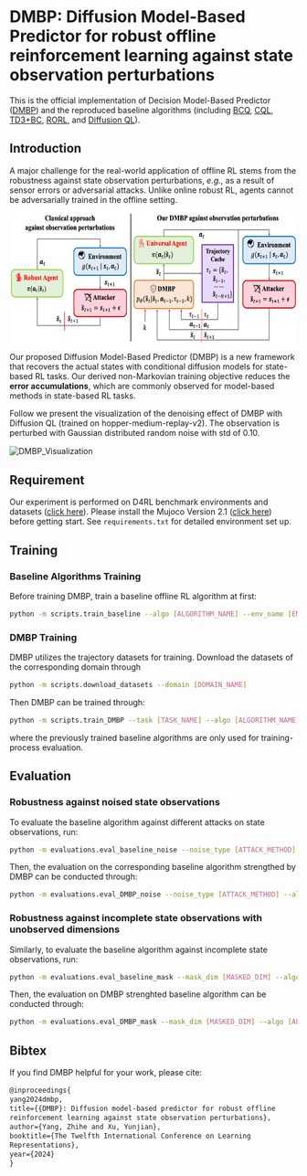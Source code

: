 # DMBP: Diffusion Model-Based Predictor for robust offline reinforcement learning against  state observation perturbations
This is the official implementation of Decision Model-Based Predictor ([DMBP](https://openreview.net/pdf?id=ZULjcYLWKe)) and the reproduced baseline algorithms (including [BCQ](https://arxiv.org/abs/1812.02900), [CQL](https://proceedings.neurips.cc/paper/2020/hash/0d2b2061826a5df3221116a5085a6052-Abstract.html), [TD3+BC](https://proceedings.neurips.cc/paper/2021/hash/a8166da05c5a094f7dc03724b41886e5-Abstract.html), [RORL](https://arxiv.org/abs/2206.02829), and [Diffusion QL](https://arxiv.org/abs/2208.06193)).

## Introduction

A major challenge for the real-world application of offline RL stems from the robustness against state observation perturbations, *e.g.*, as a result of sensor errors or adversarial attacks. Unlike online robust RL, agents cannot be adversarially trained in the offline setting.

<div style="text-align: center;">
<img src="present/intro.png" width = "600" height= "230" align=center >
</div>

Our proposed Diffusion Model-Based Predictor (DMBP) is a new framework that recovers the actual states with conditional diffusion models for state-based RL tasks. Our derived non-Markovian training objective reduces the **error accumulations**, which are commonly observed for model-based methods in state-based RL tasks.

Follow we present the visualization of the denoising effect of DMBP with Diffusion QL (trained on hopper-medium-replay-v2). The observation is perturbed with Gaussian distributed random noise with std of 0.10.

 <img src="present/Hopper_medium_replay.gif" width = "700" height = "700" alt="DMBP_Visualization" align=center />  


## Requirement
Our experiment is performed on D4RL benchmark environments and datasets ([click here](https://sites.google.com/view/d4rl-anonymous/)).
Please install the Mujoco Version 2.1 
([click here](https://github.com/deepmind/mujoco/releases)) before getting start. See `requirements.txt` for detailed environment set up.  

## Training
### Baseline Algorithms Training
Before training DMBP, train a baseline offline RL algorithm at first:
```bash
python -m scripts.train_baseline --algo [ALGORITHM_NAME] --env_name [ENV_NAME] --dataset [DATASET_NAME]
```
### DMBP Training
DMBP utilizes the trajectory datasets for training. Download the datasets of the corresponding domain through
```bash
python -m scripts.download_datasets --domain [DOMAIN_NAME]
```
Then DMBP can be trained through:
```bash
python -m scripts.train_DMBP --task [TASK_NAME] --algo [ALGORITHM_NAME] --env_name [ENV_NAME] --dataset [DATASET_NAME]
```
where the previously trained baseline algorithms are only used for training-process evaluation.

## Evaluation
### Robustness against noised state observations
To evaluate the baseline algorithm against different attacks on state observations, run:
```bash
python -m evaluations.eval_baseline_noise --noise_type [ATTACK_METHOD] --algo [ALGORITHM_NAME] --env_name [ENV_NAME] --dataset [DATASET_NAME]
```
Then, the evaluation on the corresponding baseline algorithm strengthed by DMBP can be conducted through:
```bash
python -m evaluations.eval_DMBP_noise --noise_type [ATTACK_METHOD] --algo [ALGORITHM_NAME] --env_name [ENV_NAME] --dataset [DATASET_NAME]
```
### Robustness against incomplete state observations with unobserved dimensions
Similarly, to evaluate the baseline algorithm against incomplete state observations, run:
```bash
python -m evaluations.eval_baseline_mask --mask_dim [MASKED_DIM] --algo [ALGORITHM_NAME] --env_name [ENV_NAME] --dataset [DATASET_NAME]
```
Then, the evaluation on DMBP strenghted baseline algorithm can be conducted through:
```bash
python -m evaluations.eval_DMBP_mask --mask_dim [MASKED_DIM] --algo [ALGORITHM_NAME] --env_name [ENV_NAME] --dataset [DATASET_NAME]
```

## Bibtex
If you find DMBP helpful for your work, please cite:
```
@inproceedings{
yang2024dmbp,
title={{DMBP}: Diffusion model-based predictor for robust offline reinforcement learning against state observation perturbations},
author={Yang, Zhihe and Xu, Yunjian},
booktitle={The Twelfth International Conference on Learning Representations},
year={2024}
}
```

